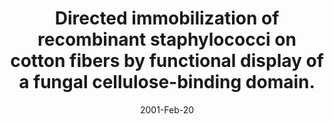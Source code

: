 ---
link: https://pubmed.com/11179652
journal: FEMS microbiology letters
title: Directed immobilization of recombinant staphylococci on cotton fibers by functional display of a fungal cellulose-binding domain.
date: 2001-Feb-20
authors: Lehtiö, J, Wernérus, H, Samuelson, P, Teeri, TT, Ståhl, S
---